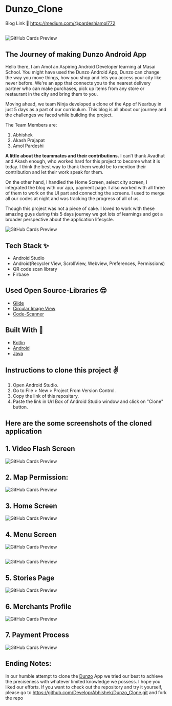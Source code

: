 # Dunzo_Clone

 Blog Link 🔗 https://medium.com/@pardeshiamol772
 ##
 ##
 
 ![GitHub Cards Preview](https://resources.dunzo.com/web-assets/prod/_next/static/images/dunzo-daily-mobile-touchpoint-240105886254c2b822ddf7cb58a92399.jpg)


## The Journey of making Dunzo Android App

Hello there, I am Amol an Aspiring Android Developer learning at Masai School. You might have used the Dunzo Android App,
Dunzo can change the way you move things, how you shop and lets you access your city like never before. We're an app that connects you to the nearest delivery partner who can make purchases, pick up items from any store or restaurant in the city and bring them to you.

Moving ahead, we team Ninja developed a clone of the App of Nearbuy in just 5 days as a part of our curriculum. This blog is all about our journey and the challenges we faced while building the project.

The Team Members are:
1. Abhishek
2. Akash Prajapat
3. Amol Pardeshi


**A little about the teammates and their contributions.**
I can’t thank Avadhut and Akash enough, who worked hard for this project to become what it is today. I think the best way to thank them would be to mention their contribution and let their work speak for them.

On the other hand, I handled the Home Screen, select city screen, I integrated the blog with our app, payment page. I also worked with all three of them to work on the UI part and connecting the screens. I used to merge all our codes at night and was tracking the progress of all of us.

Though this project was not a piece of cake. I loved to work with these amazing guys during this 5 days journey we got lots of learnings and got a broader perspective about the application lifecycle.

![GitHub Cards Preview](https://i.ytimg.com/vi/htVcTBYKSeI/maxresdefault.jpg)



## Tech Stack ✨
- Android Studio
- Android(Recycler View, ScrollView, Webview, Preferences, Permissions)
- QR code scan library
- Firbase

## Used Open Source-Libraries 😎
- [Glide](https://github.com/bumptech/glide)
- [Circular Image View](https://github.com/hdodenhof/CircleImageView)
- [Code-Scanner](https://github.com/yuriy-budiyev/code-scanner.git)

## Built With 🚀

- [Kotlin](https://kotlinlang.org/)
- [Android](https://www.android.com/intl/en_in/)
- [Java](https://www.java.com/en/)


## Instructions to clone this project ✌
1. Open Android Studio.
2. Go to File > New > Project From Version Control.
3. Copy the link of this repositary.
4. Paste the link in Url Box of Android Studio window and click on "Clone" button.

## Here are the some screenshots of the cloned application
##
## 1. Video Flash Screen 
![GitHub Cards Preview](https://drive.google.com/file/d/17sSbhDga5mTDX505w9ssl_cSBNWQn8HW/view?usp=sharing)
##
## 2. Map Permission:
![GitHub Cards Preview](https://miro.medium.com/max/875/1*JuDxVDEts7RyEA4Ur9iSKA.jpeg)
##
## 3. Home Screen
![GitHub Cards Preview](https://miro.medium.com/max/875/1*Lb5wzvPYR6ifxxitGypucg.jpeg)
##
## 4. Menu Screen 
![GitHub Cards Preview](https://miro.medium.com/max/875/1*WcXVUG4OHI7F7ymX_Exxvw.jpeg)
##
##
![GitHub Cards Preview](https://miro.medium.com/max/875/1*eANdla9_Uuok2hHeAX15yQ.jpeg)
##
## 5. Stories Page
![GitHub Cards Preview](https://miro.medium.com/max/875/1*8xSL2yI2LWmXAObwx7DddQ.jpeg)
##
## 6. Merchants Profile
![GitHub Cards Preview](https://miro.medium.com/max/875/1*SRW-AzcqCIefdXrbAh1Asg.jpeg)
##
## 7. Payment Process
![GitHub Cards Preview](https://miro.medium.com/max/875/1*UQOjuWYOocmB9VPOGpFxoA.jpeg)
##
##

## Ending Notes:
In our humble attempt to clone the [Dunzo](https://www.dunzo.com/pune) App we tried our best to achieve the preciseness with whatever limited knowledge we possess. I hope you liked our efforts.
If you want to check out the repository and try it yourself, please go to https://github.com/DeveloprAbhishek/Dunzo_Clone.git and fork the repo

